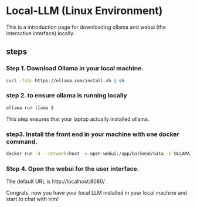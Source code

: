 # Local-LLM (Linux Environment)
This is a introduction page for downloading ollama and webui (the interactive interface) locally.

## steps

### Step 1. Download Ollama in your local machine. 
```bash
curl -fsSL https://ollama.com/install.sh | sh
```

### step 2. to ensure ollama is running locally
```bash
ollama run llama 3
```

This step ensures that your laptop actually installed  ollama.

### step3. Install the front end in your machine with one docker command. 
```bash
docker run -d --network=host -v open-webui:/app/backend/data -e OLLAMA_BASE_URL=http://127.0.0.1:11434 --name open-webui --restart always ghcr.io/open-webui/open-webui:main
```

### Step 4. Open the webui for the user interface. 
The default URL is http://localhost:8080/

Congrats, now you have your local LLM installed in your local machine and start to chat with him!

